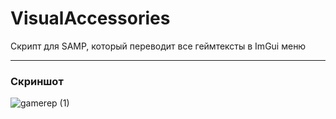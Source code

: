 # VisualAccessories

Скрипт для SAMP, который переводит все геймтексты в ImGui меню

***

### Скриншот
![gamerep (1)](https://user-images.githubusercontent.com/82971106/121145073-41f8f500-c847-11eb-95f9-f51e33a6c2e5.png)
